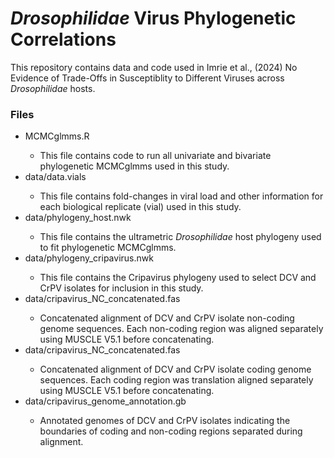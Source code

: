 # *Drosophilidae* Virus Phylogenetic Correlations

This repository contains data and code used in Imrie et al., (2024) No Evidence of Trade-Offs in Susceptiblity to Different Viruses across *Drosophilidae* hosts.

### Files
<ul>
  <li>MCMCglmms.R</li>
  <ul>
    <li>This file contains code to run all univariate and bivariate phylogenetic MCMCglmms used in this study.</li>
  </ul>
<li>data/data.vials</li>
<ul>
  <li>This file contains fold-changes in viral load and other information for each biological replicate (vial) used in this study. </li>
</ul>
  <li>data/phylogeny_host.nwk</li>
<ul>
  <li>This file contains the ultrametric <em>Drosophilidae</em> host phylogeny used to fit phylogenetic MCMCglmms.</li>
</ul>
  <li>data/phylogeny_cripavirus.nwk</li>
<ul>
  <li>This file contains the Cripavirus phylogeny used to select DCV and CrPV isolates for inclusion in this study.</li>
</ul>
    <li>data/cripavirus_NC_concatenated.fas</li>
<ul>
  <li>Concatenated alignment of DCV and CrPV isolate non-coding genome sequences. Each non-coding region was aligned separately using MUSCLE V5.1 before concatenating.</li>
</ul>
    <li>data/cripavirus_NC_concatenated.fas</li>
<ul>
  <li>Concatenated alignment of DCV and CrPV isolate coding genome sequences. Each coding region was translation aligned separately using MUSCLE V5.1 before concatenating.</li>
</ul>
<li>data/cripavirus_genome_annotation.gb</li>
<ul>
  <li>Annotated genomes of DCV and CrPV isolates indicating the boundaries of coding and non-coding regions separated during alignment.</li>
</ul>
</ul>
